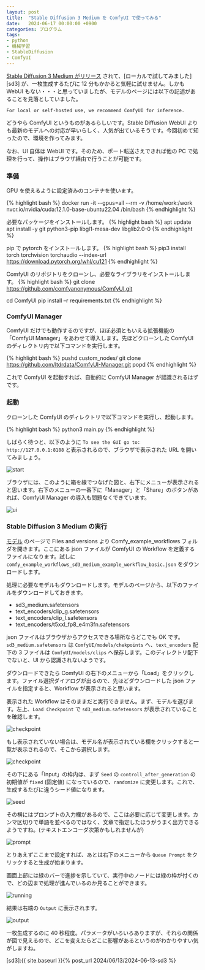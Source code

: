 ```yaml
---
layout: post
title:  "Stable Diffusion 3 Medium を ComfyUI で使ってみる"
date:   2024-06-17 00:00:00 +0900
categories: プログラム
tags:
- python
- 機械学習
- StableDiffusion
- ComfyUI
---
```

[Stable Diffusion 3 Medium がリリース][release] されて、[ローカルで試してみました][sd3] が、一枚生成するたびに 12 分もかかると気軽に試せません。しかも WebUI もない・・・と思っていましたが、モデルのページには以下の記述があることを見落としていました。

`For local or self-hosted use, we recommend ComfyUI for inference.`

どうやら ComfyUI というものがあるらしいです。Stable Diffusion WebUI よりも最新のモデルへの対応が早いらしく、人気が出ているそうです。今回初めて知ったので、環境を作ってみます。

なお、UI 自体は WebUI です。そのため、ポート転送さえできれば他の PC で処理を行って、操作はブラウザ経由で行うことが可能です。


### 準備
GPU を使えるように設定済みのコンテナを使います。

{% highlight bash %}
docker run -it --gpus=all --rm -v /home/work:/work nvcr.io/nvidia/cuda:12.1.0-base-ubuntu22.04 /bin/bash
{% endhighlight %}

必要なパッケージをインストールします。
{% highlight bash %}
apt update
apt install -y git python3-pip libgl1-mesa-dev libglib2.0-0
{% endhighlight %}

pip で pytorch をインストールします。
{% highlight bash %}
pip3 install torch torchvision torchaudio --index-url https://download.pytorch.org/whl/cu121
{% endhighlight %}

ComfyUI のリポジトリをクローンし、必要なライブラリをインストールします。
{% highlight bash %}
git clone https://github.com/comfyanonymous/ComfyUI.git

cd ComfyUI
pip install –r requirements.txt
{% endhighlight %}

### ComfyUI Manager
ComfyUI だけでも動作するのですが、ほぼ必須ともいえる拡張機能の「ComfyUI Manager」をあわせて導入します。先ほどクローンした ComfyUI のディレクトリ内で以下コマンドを実行します。

{% highlight bash %}
pushd custom_nodes/
git clone https://github.com/ltdrdata/ComfyUI-Manager.git
popd
{% endhighlight %}

これで ComfyUI を起動すれば、自動的に ComfyUI Manager が認識されるはずです。


### 起動
クローンした ComfyUI のディレクトリで以下コマンドを実行し、起動します。

{% highlight bash %}
python3 main.py
{% endhighlight %}

しばらく待つと、以下のように `To see the GUI go to: http://127.0.0.1:8188` と表示されるので、ブラウザで表示された URL を開いてみましょう。

![start][img1]


ブラウザには、このように箱を線でつなげた図と、右下にメニューが表示されると思います。右下のメニューの一番下に「Manager」と「Share」のボタンがあれば、ComfyUI Manager の導入も問題なくできています。

![ui][img2]

### Stable Diffusion 3 Medium の実行
[モデル][release] のページで Files and versions より Comfy_example_workflows フォルダを開きます。ここにある json ファイルが ComfyUI の Workflow を定義するファイルになります。試しに `comfy_example_workflows_sd3_medium_example_workflow_basic.json` をダウンロードします。

処理に必要なモデルもダウンロードします。モデルのページから、以下のファイルをダウンロードしておきます。

+ sd3_medium.safetensors
+ text_encoders/clip_g.safetensors
+ text_encoders/clip_l.safetensors
+ text_encoders/t5xxl_fp8_e4m3fn.safetensors

json ファイルはブラウザからアクセスできる場所ならどこでも OK です。`sd3_medium.safetensors` は `ComfyUI/models/chekpoints` へ、`text_encoders` 配下の 3 ファイルは `ComfyUI/models/clips` へ保存します。このディレクトリ配下でないと、UI から認識されないようです。

ダウンロードできたら ComfyUI の右下のメニューから「Load」をクリックします。ファイル選択ダイアログが出るので、先ほどダウンロードした json ファイルを指定すると、Workflow が表示されると思います。

表示された Workflow はそのままだと実行できません。まず、モデルを選びます。左上、`Load Checkpoint` で `sd3_medium.safetensors` が表示されていることを確認します。

![checkpoint][img3]

もし表示されていない場合は、モデル名が表示されている欄をクリックすると一覧が表示されるので、そこから選択します。

![checkpoint][img4]


その下にある「Input」の枠内は、まず `Seed` の `controll_after_generation` の初期値が `fixed` (固定値) になっているので、`randomize` に変更します。これで、生成するたびに違うシード値になります。

![seed][img5]

その横にはプロンプトの入力欄があるので、ここは必要に応じて変更します。カンマ区切りで単語を並べるのではなく、文章で指定したほうがうまく出力できるようですね。(テキストエンコーダ次第かもしれませんが)

![prompt][img6]

とりあえずここまで設定すれば、あとは右下のメニューから `Queue Prompt` をクリックすると生成が始まります。

画面上部には緑のバーで進捗を示していて、実行中のノードには緑の枠が付くので、どの辺まで処理が進んでいるのか見ることができます。

![running][img7]

結果は右端の `Output` に表示されます。

![output][img8]

一枚生成するのに 40 秒程度。パラメータがいろいろありますが、それらの関係が図で見えるので、どこを変えたらどこに影響があるというのがわかりやすい気がしますね。



[release]:https://ja.stability.ai/blog/stable-diffusion-3-medium
[sd3]:{{ site.baseurl }}{% post_url 2024/06/13/2024-06-13-sd3 %}

[img1]:/assets/images/2024/06/ss-20240620-01.png
[img2]:/assets/images/2024/06/ss-20240620-02.png
[img3]:/assets/images/2024/06/ss-20240620-03.png
[img4]:/assets/images/2024/06/ss-20240620-04.png
[img5]:/assets/images/2024/06/ss-20240620-05.png
[img6]:/assets/images/2024/06/ss-20240620-06.png
[img7]:/assets/images/2024/06/ss-20240620-07.png
[img8]:/assets/images/2024/06/ss-20240620-08.png


